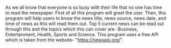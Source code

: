 As we all know that everyone is so busy with their life that no one has time to read the newspaper.
First of all this program will greet the user.
Then, this program will help users to know the news title, news source, news date, and time of news as this will read them out.
Top 5 current news can be read out through this and the topics which this can cover are- Business, Entertainment, Health, Sports and Science.
This program uses a free API which is taken from the website- "https://newsapi.org/".

